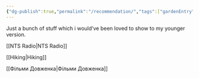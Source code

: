 ```yaml
---
{"dg-publish":true,"permalink":"/recommendation/","tags":["gardenEntry"]}
---
```



Just a bunch of stuff which i would‘ve been loved to show to my younger version.


[[NTS Radio\|NTS Radio]]

[[Hiking\|Hiking]]

[[Фільми Довженка\|Фільми Довженка]] 

